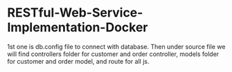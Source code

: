 # RESTful-Web-Service-Implementation-Docker
1st one is db.config file to connect with database.
Then under source file we will find controllers folder for customer and order controller, models folder for customer and order model, and route for all js.
